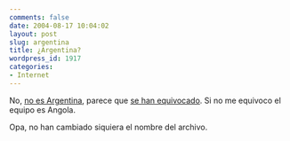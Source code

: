 ```yaml
---
comments: false
date: 2004-08-17 10:04:02
layout: post
slug: argentina
title: ¿Argentina?
wordpress_id: 1917
categories:
- Internet
---
```


No, [no es Argentina](http://www.elmundo.es/jjoo/2004/html/baloncesto/equipos/angola.html), parece que [se han equivocado](http://a.proletarium.org/post/206/). Si no me equivoco el equipo es Angola.





Opa, no han cambiado siquiera el nombre del archivo.




 
